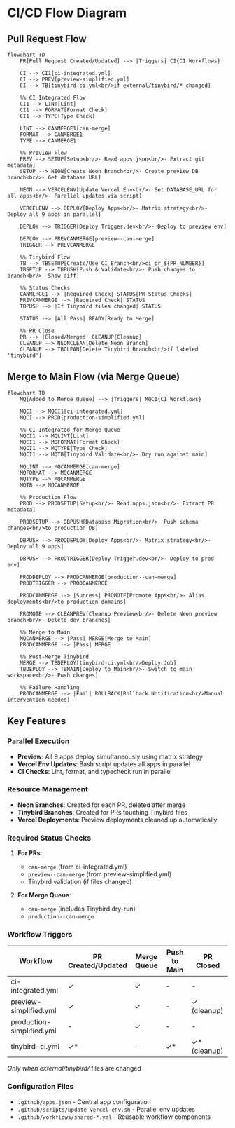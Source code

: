 # CI/CD Flow Diagram

## Pull Request Flow

```mermaid
flowchart TD
    PR[Pull Request Created/Updated] --> |Triggers| CI{CI Workflows}
    
    CI --> CI1[ci-integrated.yml]
    CI --> PREV[preview-simplified.yml]
    CI --> TB[tinybird-ci.yml<br/>if external/tinybird/* changed]
    
    %% CI Integrated Flow
    CI1 --> LINT[Lint]
    CI1 --> FORMAT[Format Check]
    CI1 --> TYPE[Type Check]
    
    LINT --> CANMERGE1[can-merge]
    FORMAT --> CANMERGE1
    TYPE --> CANMERGE1
    
    %% Preview Flow
    PREV --> SETUP[Setup<br/>- Read apps.json<br/>- Extract git metadata]
    SETUP --> NEON[Create Neon Branch<br/>- Create preview DB branch<br/>- Get database URL]
    
    NEON --> VERCELENV[Update Vercel Env<br/>- Set DATABASE_URL for all apps<br/>- Parallel updates via script]
    
    VERCELENV --> DEPLOY[Deploy Apps<br/>- Matrix strategy<br/>- Deploy all 9 apps in parallel]
    
    DEPLOY --> TRIGGER[Deploy Trigger.dev<br/>- Deploy to preview env]
    
    DEPLOY --> PREVCANMERGE[preview--can-merge]
    TRIGGER --> PREVCANMERGE
    
    %% Tinybird Flow
    TB --> TBSETUP[Create/Use CI Branch<br/>ci_pr_${PR_NUMBER}]
    TBSETUP --> TBPUSH[Push & Validate<br/>- Push changes to branch<br/>- Show diff]
    
    %% Status Checks
    CANMERGE1 --> |Required Check| STATUS[PR Status Checks]
    PREVCANMERGE --> |Required Check| STATUS
    TBPUSH --> |If Tinybird files changed| STATUS
    
    STATUS --> |All Pass| READY[Ready to Merge]
    
    %% PR Close
    PR --> |Closed/Merged| CLEANUP{Cleanup}
    CLEANUP --> NEONCLEAN[Delete Neon Branch]
    CLEANUP --> TBCLEAN[Delete Tinybird Branch<br/>if labeled 'tinybird']
```

## Merge to Main Flow (via Merge Queue)

```mermaid
flowchart TD
    MQ[Added to Merge Queue] --> |Triggers| MQCI{CI Workflows}
    
    MQCI --> MQCI1[ci-integrated.yml]
    MQCI --> PROD[production-simplified.yml]
    
    %% CI Integrated for Merge Queue
    MQCI1 --> MQLINT[Lint]
    MQCI1 --> MQFORMAT[Format Check]
    MQCI1 --> MQTYPE[Type Check]
    MQCI1 --> MQTB[Tinybird Validate<br/>- Dry run against main]
    
    MQLINT --> MQCANMERGE[can-merge]
    MQFORMAT --> MQCANMERGE
    MQTYPE --> MQCANMERGE
    MQTB --> MQCANMERGE
    
    %% Production Flow
    PROD --> PRODSETUP[Setup<br/>- Read apps.json<br/>- Extract PR metadata]
    
    PRODSETUP --> DBPUSH[Database Migration<br/>- Push schema changes<br/>to production DB]
    
    DBPUSH --> PRODDEPLOY[Deploy Apps<br/>- Matrix strategy<br/>- Deploy all 9 apps]
    
    DBPUSH --> PRODTRIGGER[Deploy Trigger.dev<br/>- Deploy to prod env]
    
    PRODDEPLOY --> PRODCANMERGE[production--can-merge]
    PRODTRIGGER --> PRODCANMERGE
    
    PRODCANMERGE --> |Success| PROMOTE[Promote Apps<br/>- Alias deployments<br/>to production domains]
    
    PROMOTE --> CLEANPREV[Cleanup Preview<br/>- Delete Neon preview branch<br/>- Delete dev branches]
    
    %% Merge to Main
    MQCANMERGE --> |Pass| MERGE[Merge to Main]
    PRODCANMERGE --> |Pass| MERGE
    
    %% Post-Merge Tinybird
    MERGE --> TBDEPLOY[tinybird-ci.yml<br/>Deploy Job]
    TBDEPLOY --> TBMAIN[Deploy to Main<br/>- Switch to main workspace<br/>- Push changes]
    
    %% Failure Handling
    PRODCANMERGE --> |Fail| ROLLBACK[Rollback Notification<br/>Manual intervention needed]
```

## Key Features

### Parallel Execution
- **Preview**: All 9 apps deploy simultaneously using matrix strategy
- **Vercel Env Updates**: Bash script updates all apps in parallel
- **CI Checks**: Lint, format, and typecheck run in parallel

### Resource Management
- **Neon Branches**: Created for each PR, deleted after merge
- **Tinybird Branches**: Created for PRs touching Tinybird files
- **Vercel Deployments**: Preview deployments cleaned up automatically

### Required Status Checks
1. **For PRs**:
   - `can-merge` (from ci-integrated.yml)
   - `preview--can-merge` (from preview-simplified.yml)
   - Tinybird validation (if files changed)

2. **For Merge Queue**:
   - `can-merge` (includes Tinybird dry-run)
   - `production--can-merge`

### Workflow Triggers

| Workflow | PR Created/Updated | Merge Queue | Push to Main | PR Closed |
|----------|-------------------|-------------|--------------|-----------|
| ci-integrated.yml | ✓ | ✓ | - | - |
| preview-simplified.yml | ✓ | ✓ | - | ✓ (cleanup) |
| production-simplified.yml | - | ✓ | - | - |
| tinybird-ci.yml | ✓* | - | ✓* | ✓* (cleanup) |

*Only when external/tinybird/* files are changed

### Configuration Files
- `.github/apps.json` - Central app configuration
- `.github/scripts/update-vercel-env.sh` - Parallel env updates
- `.github/workflows/shared-*.yml` - Reusable workflow components